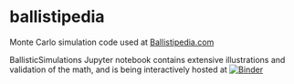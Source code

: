 # ballistipedia
Monte Carlo simulation code used at [Ballistipedia.com](http://ballistipedia.com)

BallisticSimulations Jupyter notebook contains extensive illustrations and validation of the math, and is being interactively hosted at [![Binder](https://mybinder.org/badge_logo.svg)]([https://mybinder.org/v2/gh/dbookstaber/ballistipedia/HEAD](https://mybinder.org/v2/gh/dbookstaber/ballistipedia/f0b7a0dc45fd8509193e81e01323850c8a73f4d9?urlpath=lab%2Ftree%2FBallisticSimulations.ipynb)https://mybinder.org/v2/gh/dbookstaber/ballistipedia/f0b7a0dc45fd8509193e81e01323850c8a73f4d9?urlpath=lab%2Ftree%2FBallisticSimulations.ipynb)

